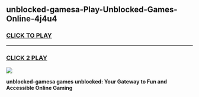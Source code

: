 
## unblocked-gamesa-Play-Unblocked-Games-Online-4j4u4
<h3>
<a href="https://premium76.site?title=unblocked-gamesa&ref=25A">CLICK TO PLAY</a></h3>
<hr>

<h3>
<a href="https://premium76.site?title=unblocked-gamesa&ref=25A">CLICK 2 PLAY</a>
  
</h3>

<a href="https://premium76.site?title=unblocked-gamesa&ref=25A"><img src="https://clearcache.store/games.png"></a>


**unblocked-gamesa games unblocked: Your Gateway to Fun and Accessible Online Gaming**
